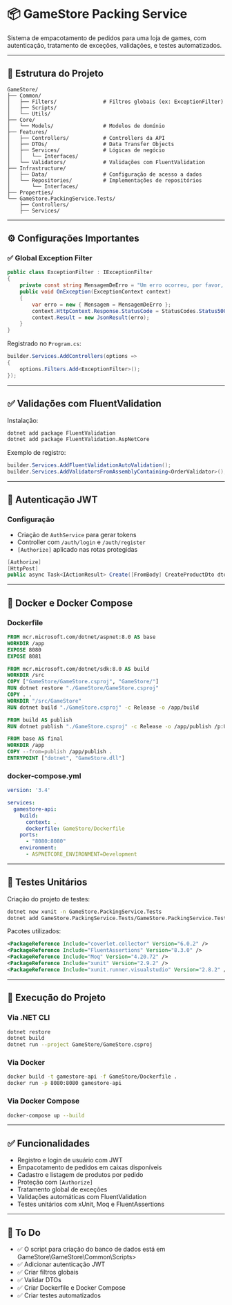 
# 📦 GameStore Packing Service

Sistema de empacotamento de pedidos para uma loja de games, com autenticação, tratamento de exceções, validações, e testes automatizados.

---

## 📁 Estrutura do Projeto

```
GameStore/
├── Common/
│   ├── Filters/               # Filtros globais (ex: ExceptionFilter)
│   ├── Scripts/
│   └── Utils/
├── Core/
│   └── Models/                # Modelos de domínio
├── Features/
│   ├── Controllers/           # Controllers da API
│   ├── DTOs/                  # Data Transfer Objects
│   ├── Services/              # Lógicas de negócio
│   │   └── Interfaces/
│   └── Validators/            # Validações com FluentValidation
├── Infrastructure/
│   ├── Data/                  # Configuração de acesso a dados
│   └── Repositories/          # Implementações de repositórios
│       └── Interfaces/
├── Properties/
└── GameStore.PackingService.Tests/
    ├── Controllers/
    ├── Services/
```

---

## ⚙️ Configurações Importantes

### ✅ Global Exception Filter

```csharp
public class ExceptionFilter : IExceptionFilter
{
    private const string MensagemDeErro = "Um erro ocorreu, por favor, tente novamente!";
    public void OnException(ExceptionContext context)
    {
        var erro = new { Mensagem = MensagemDeErro };
        context.HttpContext.Response.StatusCode = StatusCodes.Status500InternalServerError;
        context.Result = new JsonResult(erro);
    }
}
```

Registrado no `Program.cs`:

```csharp
builder.Services.AddControllers(options =>
{
    options.Filters.Add<ExceptionFilter>();
});
```

---

## ✅ Validações com FluentValidation

Instalação:

```bash
dotnet add package FluentValidation
dotnet add package FluentValidation.AspNetCore
```

Exemplo de registro:

```csharp
builder.Services.AddFluentValidationAutoValidation();
builder.Services.AddValidatorsFromAssemblyContaining<OrderValidator>();
```

---

## 🔐 Autenticação JWT

### Configuração

- Criação de `AuthService` para gerar tokens
- Controller com `/auth/login` e `/auth/register`
- `[Authorize]` aplicado nas rotas protegidas

```csharp
[Authorize]
[HttpPost]
public async Task<IActionResult> Create([FromBody] CreateProductDto dto)
```

---

## 🐳 Docker e Docker Compose

### Dockerfile

```dockerfile
FROM mcr.microsoft.com/dotnet/aspnet:8.0 AS base
WORKDIR /app
EXPOSE 8080
EXPOSE 8081

FROM mcr.microsoft.com/dotnet/sdk:8.0 AS build
WORKDIR /src
COPY ["GameStore/GameStore.csproj", "GameStore/"]
RUN dotnet restore "./GameStore/GameStore.csproj"
COPY . .
WORKDIR "/src/GameStore"
RUN dotnet build "./GameStore.csproj" -c Release -o /app/build

FROM build AS publish
RUN dotnet publish "./GameStore.csproj" -c Release -o /app/publish /p:UseAppHost=false

FROM base AS final
WORKDIR /app
COPY --from=publish /app/publish .
ENTRYPOINT ["dotnet", "GameStore.dll"]
```

### docker-compose.yml

```yaml
version: '3.4'

services:
  gamestore-api:
    build:
      context: .
      dockerfile: GameStore/Dockerfile
    ports:
      - "8080:8080"
    environment:
      - ASPNETCORE_ENVIRONMENT=Development
```

---

## 🧪 Testes Unitários

Criação do projeto de testes:

```bash
dotnet new xunit -n GameStore.PackingService.Tests
dotnet add GameStore.PackingService.Tests/GameStore.PackingService.Tests.csproj reference GameStore/GameStore.csproj
```

Pacotes utilizados:

```xml
<PackageReference Include="coverlet.collector" Version="6.0.2" />
<PackageReference Include="FluentAssertions" Version="8.3.0" />
<PackageReference Include="Moq" Version="4.20.72" />
<PackageReference Include="xunit" Version="2.9.2" />
<PackageReference Include="xunit.runner.visualstudio" Version="2.8.2" />
```

---

## 🚀 Execução do Projeto

### Via .NET CLI

```bash
dotnet restore
dotnet build
dotnet run --project GameStore/GameStore.csproj
```

### Via Docker

```bash
docker build -t gamestore-api -f GameStore/Dockerfile .
docker run -p 8080:8080 gamestore-api
```

### Via Docker Compose

```bash
docker-compose up --build
```

---

## ✅ Funcionalidades

- Registro e login de usuário com JWT
- Empacotamento de pedidos em caixas disponíveis
- Cadastro e listagem de produtos por pedido
- Proteção com `[Authorize]`
- Tratamento global de exceções
- Validações automáticas com FluentValidation
- Testes unitários com xUnit, Moq e FluentAssertions

---

## 🧾 To Do
- ✅ O script para criação do banco de dados está em GameStore\GameStore\Common\Scripts>
- ✅ Adicionar autenticação JWT
- ✅ Criar filtros globais
- ✅ Validar DTOs
- ✅ Criar Dockerfile e Docker Compose
- ✅ Criar testes automatizados
